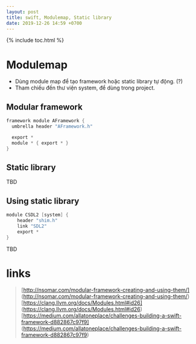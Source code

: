 ```yaml
---
layout: post
title: swift, Modulemap, Static library
date: 2019-12-26 14:59 +0700
---
```

{% include toc.html %}

# Modulemap
- Dùng module map để tạo framework hoặc static library tự động. (?)
- Tham chiếu đến thư viện system, để dùng trong project.

## Modular framework
```swift
framework module AFramework {
  umbrella header "AFramework.h"

  export *
  module * { export * }
}
```

## Static library
TBD

## Using static library
```swift
module CSDL2 [system] {
    header "shim.h"
    link "SDL2"
    export *
}
```

TBD

# links 
> [http://nsomar.com/modular-framework-creating-and-using-them/]
(http://nsomar.com/modular-framework-creating-and-using-them/)
> [https://clang.llvm.org/docs/Modules.html#id26] 
(https://clang.llvm.org/docs/Modules.html#id26)
> [https://medium.com/allatoneplace/challenges-building-a-swift-framework-d882867c97f9]
(https://medium.com/allatoneplace/challenges-building-a-swift-framework-d882867c97f9)
